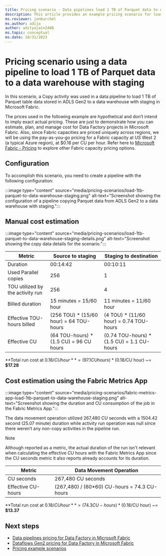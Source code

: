 ```yaml
---
title: Pricing scenario - Data pipelines load 1 TB of Parquet data to data warehouse with staging
description: This article provides an example pricing scenario for loading 1 TB of Parquest data to a data warehouse with staging using Data Factory in Microsoft Fabric.
ms.reviewer: jonburchel
ms.author: adija
author: adityajain2408
ms.topic: conceptual
ms.date: 10/31/2023
---
```


# Pricing scenario using a data pipeline to load 1 TB of Parquet data to a data warehouse with staging

In this scenario, a Copy activity was used in a data pipeline to load 1 TB of Parquet table data stored in ADLS Gen2 to a data warehouse with staging in Microsoft Fabric.

The prices used in the following example are hypothetical and don’t intend to imply exact actual pricing. These are just to demonstrate how you can estimate, plan, and manage cost for Data Factory projects in Microsoft Fabric. Also, since Fabric capacities are priced uniquely across regions, we will be using the pay-as-you-go pricing for a Fabric capacity at US West 2 (a typical Azure region), at $0.18 per CU per hour. Refer here to [Microsoft Fabric - Pricing](https://azure.microsoft.com/pricing/details/microsoft-fabric/) to explore other Fabric capacity pricing options.

## Configuration

To accomplish this scenario, you need to create a pipeline with the following configuration:

:::image type="content" source="media/pricing-scenarios/load-1tb-parquet-to-data-warehouse-staging.png" alt-text="Screenshot showing the configuration of a pipeline copying Parquet data from ADLS Gen2 to a data warehouse with staging.":::

## Manual cost estimation

:::image type="content" source="media/pricing-scenarios/load-1tb-parquet-to-data-warehouse-staging-details.png" alt-text="Screenshot showing the copy data details for the scenario.":::

|Metric |Source to staging  | Staging to destination |
|---------|---------|---------|
|Duration     | 00:14:42        | 00:10:11 |
|Used Parallel copies     | 256        | 1 |
|TOU utilized by the activity run     | 256        | 4 |
|Billed duration     | 15 minutes = 15/60 hour        | 11 minutes = 11/60 hour |
|Effective TOU-hours billed     | (256 TOU) * (15/60 hour) = 64 TOU-hours        | (4 TOU) * (11/60 hour) = 0.74 TOU-hours |
|Effective CU     | (64 TOU-hours) * (1.5 CU) = 96 CU hours        | (0.74 TOU-hours) * (1.5 CU) = 1.1 CU-hours |

**Total run cost at $0.18/CU hour** = (97.1 CU hours) * ($0.18/CU hour) ~= **$17.28**

## Cost estimation using the Fabric Metrics App

:::image type="content" source="media/pricing-scenarios/fabric-metrics-app-load-1tb-parquet-to-data-warehouse-staging.png" alt-text="Screenshot showing the duration  and CU consumption of the job in the Fabric Metrics App.":::

The data movement operation utilized 267,480 CU seconds with a 1504.42 second (25.07 minute) duration while activity run operation was null since there weren’t any non-copy activities in the pipeline run.

> [!NOTE]
> Although reported as a metric, the actual duration of the run isn't relevant when calculating the effective CU hours with the Fabric Metrics App since the CU seconds metric it also reports already accounts for its duration.

|Metric  |Data Movement Operation  |
|---------|---------|
|CU seconds     | 267,480 CU seconds        |
|Effective CU-hours     | (267,480) / (60*60) CU-hours = 74.3 CU-hours        |

**Total run cost at $0.18/CU hour** = (74.3 CU-hours) * ($0.18/CU hour) ~= **$13.37**

## Next steps

- [Data pipelines pricing for Data Factory in Microsoft Fabric](pricing-pipelines.md)
- [Dataflows Gen2 pricing for Data Factory in Microsoft Fabric](pricing-dataflows-gen2.md)
- [Pricing example scenarios](pricing-overview.md#pricing-examples)
